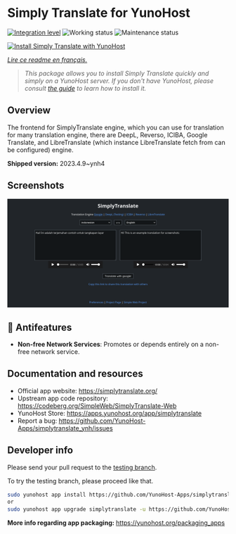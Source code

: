 <!--
N.B.: This README was automatically generated by https://github.com/YunoHost/apps/tree/master/tools/README-generator
It shall NOT be edited by hand.
-->

# Simply Translate for YunoHost

[![Integration level](https://dash.yunohost.org/integration/simplytranslate.svg)](https://dash.yunohost.org/appci/app/simplytranslate) ![Working status](https://ci-apps.yunohost.org/ci/badges/simplytranslate.status.svg) ![Maintenance status](https://ci-apps.yunohost.org/ci/badges/simplytranslate.maintain.svg)

[![Install Simply Translate with YunoHost](https://install-app.yunohost.org/install-with-yunohost.svg)](https://install-app.yunohost.org/?app=simplytranslate)

*[Lire ce readme en français.](./README_fr.md)*

> *This package allows you to install Simply Translate quickly and simply on a YunoHost server.
If you don't have YunoHost, please consult [the guide](https://yunohost.org/#/install) to learn how to install it.*

## Overview

The frontend for SimplyTranslate engine, which you can use for translation for many translation engine, there are DeepL, Reverso, ICIBA, Google Translate, and LibreTranslate (which instance LibreTranslate fetch from can be configured) engine.

**Shipped version:** 2023.4.9~ynh4

## Screenshots

![Screenshot of Simply Translate](./doc/screenshots/st_id-en.png)

## :red_circle: Antifeatures

- **Non-free Network Services**: Promotes or depends entirely on a non-free network service.

## Documentation and resources

* Official app website: <https://simplytranslate.org/>
* Upstream app code repository: <https://codeberg.org/SimpleWeb/SimplyTranslate-Web>
* YunoHost Store: <https://apps.yunohost.org/app/simplytranslate>
* Report a bug: <https://github.com/YunoHost-Apps/simplytranslate_ynh/issues>

## Developer info

Please send your pull request to the [testing branch](https://github.com/YunoHost-Apps/simplytranslate_ynh/tree/testing).

To try the testing branch, please proceed like that.

``` bash
sudo yunohost app install https://github.com/YunoHost-Apps/simplytranslate_ynh/tree/testing --debug
or
sudo yunohost app upgrade simplytranslate -u https://github.com/YunoHost-Apps/simplytranslate_ynh/tree/testing --debug
```

**More info regarding app packaging:** <https://yunohost.org/packaging_apps>
